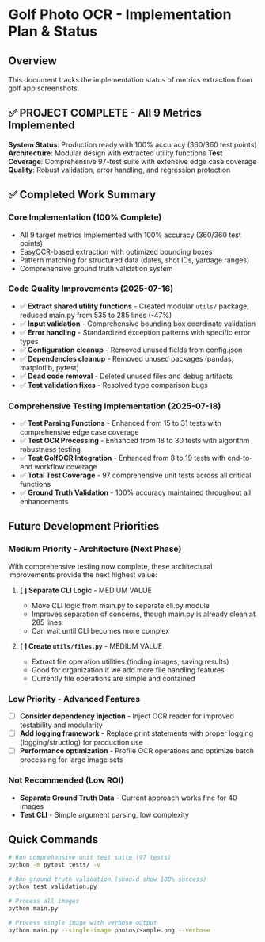 # Golf Photo OCR - Implementation Plan & Status

## Overview
This document tracks the implementation status of metrics extraction from golf app screenshots.

## ✅ PROJECT COMPLETE - All 9 Metrics Implemented

**System Status**: Production ready with 100% accuracy (360/360 test points)
**Architecture**: Modular design with extracted utility functions
**Test Coverage**: Comprehensive 97-test suite with extensive edge case coverage
**Quality**: Robust validation, error handling, and regression protection

## ✅ Completed Work Summary

### Core Implementation (100% Complete)
- All 9 target metrics implemented with 100% accuracy (360/360 test points)
- EasyOCR-based extraction with optimized bounding boxes
- Pattern matching for structured data (dates, shot IDs, yardage ranges)
- Comprehensive ground truth validation system

### Code Quality Improvements (2025-07-16)
- ✅ **Extract shared utility functions** - Created modular `utils/` package, reduced main.py from 535 to 285 lines (-47%)
- ✅ **Input validation** - Comprehensive bounding box coordinate validation
- ✅ **Error handling** - Standardized exception patterns with specific error types
- ✅ **Configuration cleanup** - Removed unused fields from config.json
- ✅ **Dependencies cleanup** - Removed unused packages (pandas, matplotlib, pytest)
- ✅ **Dead code removal** - Deleted unused files and debug artifacts
- ✅ **Test validation fixes** - Resolved type comparison bugs

### Comprehensive Testing Implementation (2025-07-18)
- ✅ **Test Parsing Functions** - Enhanced from 15 to 31 tests with comprehensive edge case coverage
- ✅ **Test OCR Processing** - Enhanced from 18 to 30 tests with algorithm robustness testing
- ✅ **Test GolfOCR Integration** - Enhanced from 8 to 19 tests with end-to-end workflow coverage
- ✅ **Total Test Coverage** - 97 comprehensive unit tests across all critical functions
- ✅ **Ground Truth Validation** - 100% accuracy maintained throughout all enhancements

## Future Development Priorities

### Medium Priority - Architecture (Next Phase)
With comprehensive testing now complete, these architectural improvements provide the next highest value:

1. **[ ] Separate CLI Logic** - MEDIUM VALUE
   - Move CLI logic from main.py to separate cli.py module
   - Improves separation of concerns, though main.py is already clean at 285 lines
   - Can wait until CLI becomes more complex

2. **[ ] Create `utils/files.py`** - MEDIUM VALUE
   - Extract file operation utilities (finding images, saving results)
   - Good for organization if we add more file handling features
   - Currently file operations are simple and contained

### Low Priority - Advanced Features
- [ ] **Consider dependency injection** - Inject OCR reader for improved testability and modularity
- [ ] **Add logging framework** - Replace print statements with proper logging (logging/structlog) for production use
- [ ] **Performance optimization** - Profile OCR operations and optimize batch processing for large image sets

### Not Recommended (Low ROI)
- **Separate Ground Truth Data** - Current approach works fine for 40 images
- **Test CLI** - Simple argument parsing, low complexity

## Quick Commands

```bash
# Run comprehensive unit test suite (97 tests)
python -m pytest tests/ -v

# Run ground truth validation (should show 100% success)
python test_validation.py

# Process all images
python main.py

# Process single image with verbose output
python main.py --single-image photos/sample.png --verbose
```